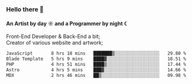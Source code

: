 ### Hello there 👋
#### An Artist by day ☼ and a Programmer by night ☾

Front-End Developer & Back-End a bit;<br>
Creator of various website and artwork;

<!--START_SECTION:waka-->

```txt
JavaScript       8 hrs 18 mins   ███████▒░░░░░░░░░░░░░░░░░   29.80 %
Blade Template   5 hrs 9 mins    ████▓░░░░░░░░░░░░░░░░░░░░   18.51 %
PHP              4 hrs 51 mins   ████▒░░░░░░░░░░░░░░░░░░░░   17.44 %
Astro            4 hrs 5 mins    ███▓░░░░░░░░░░░░░░░░░░░░░   14.66 %
MDX              2 hrs 46 mins   ██▒░░░░░░░░░░░░░░░░░░░░░░   09.98 %
```

<!--END_SECTION:waka-->

<!--unk0e-ctrlmd-blitzh-Klöggr-https://codepen.io/nikillpop/pen/VdJjJW-->
